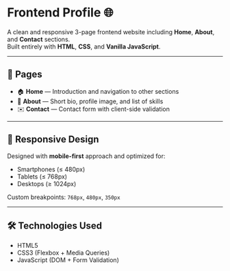 # Frontend Profile 🌐

A clean and responsive 3-page frontend website including **Home**, **About**, and **Contact** sections.  
Built entirely with **HTML**, **CSS**, and **Vanilla JavaScript**.

---

## 📁 Pages

- 🏠 **Home** — Introduction and navigation to other sections
- 👤 **About** — Short bio, profile image, and list of skills
- ✉️ **Contact** — Contact form with client-side validation

---

## 📱 Responsive Design

Designed with **mobile-first** approach and optimized for:
- Smartphones (≤ 480px)
- Tablets (≤ 768px)
- Desktops (≥ 1024px)

Custom breakpoints: `768px`, `480px`, `350px`

---

## 🛠 Technologies Used

- HTML5
- CSS3 (Flexbox + Media Queries)
- JavaScript (DOM + Form Validation)
